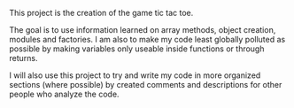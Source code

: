This project is the creation of the game tic tac toe.

The goal is to use information learned on array methods, object creation, modules and factories. I am also to make my code least globally polluted as possible by making variables only useable inside functions or through returns. 

I will also use this project to try and write my code in more organized sections (where possible) by created comments and descriptions for other people who analyze the code.
